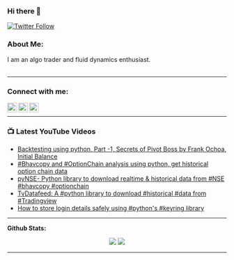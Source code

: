 ### Hi there 👋


[![Twitter Follow](https://img.shields.io/twitter/follow/StreamAlpha2021?color=1DA1F2&logo=twitter&style=for-the-badge)](https://twitter.com/intent/follow?original_referer=https%3A%2F%2Fgithub.com%2FStreamAlpha&screen_name=StreamAlpha2021)
<!-- [![Github Views](https://visitor-badge.laobi.icu/badge?page_id=StreamAlpha.StreamAlpha&style=for-the-badge)](https://github.com/StreamAlpha) -->
<!-- [![Github Follow](https://img.shields.io/github/followers/StreamAlpha?label=Follow&style=for-the-badge)](https://github.com/StreamAlpha) -->


### About Me:
I am an algo trader and fluid dynamics enthusiast. <br> <br>

<!--
**StreamAlpha/StreamAlpha** is a ✨ _special_ ✨ repository because its `README.md` (this file) appears on your GitHub profile.

Here are some ideas to get you started:

- 🔭 I’m currently working on ...
- 🌱 I’m currently learning ...
- 👯 I’m looking to collaborate on ...
- 🤔 I’m looking for help with ...
- 💬 Ask me about ...
- 📫 How to reach me: ...
- 😄 Pronouns: ...
- ⚡ Fun fact: ...
[![Twitter: StreamAlpha2021](https://img.shields.io/twitter/follow/StreamAlpha2021?style=for-the-badge)](https://twitter.com/StreamAlpha2021)
[![GitHub StreamAlpha](https://img.shields.io/github/followers/StreamAlpha?label=follow&style=for-the-badge)](https://github.com/StreamAlpha)

-->

<!-- ### Languages and Tools:

[<img align="left" alt="Visual Studio Code" width="26px" src="https://raw.githubusercontent.com/github/explore/80688e429a7d4ef2fca1e82350fe8e3517d3494d/topics/visual-studio-code/visual-studio-code.png" />][algotrading]

[<img align="left" alt="Git" width="26px" src="https://raw.githubusercontent.com/github/explore/80688e429a7d4ef2fca1e82350fe8e3517d3494d/topics/git/git.png" />][algotrading]
[<img align="left" alt="GitHub" width="26px" src="https://raw.githubusercontent.com/github/explore/78df643247d429f6cc873026c0622819ad797942/topics/github/github.png" />][algotrading]
[<img align="left" alt="Terminal" width="26px" src="https://raw.githubusercontent.com/github/explore/80688e429a7d4ef2fca1e82350fe8e3517d3494d/topics/terminal/terminal.png" />][webdevplaylist] -->

---
### Connect with me:

[<img align="left" alt="StreamAlpha | YouTube" width="22px" src="https://cdn.jsdelivr.net/npm/simple-icons@v3/icons/youtube.svg" />][youtube]
[<img align="left" alt="streamAlpha2021 | Twitter" width="22px" src="https://cdn.jsdelivr.net/npm/simple-icons@v3/icons/twitter.svg" />][twitter]
[<img align="left" alt="StreamAlpha | Telegram" width="22px" src="https://cdn.jsdelivr.net/npm/simple-icons@v3/icons/telegram.svg" />][telegram_channel]
<!-- [<img align="left" alt="StreamAlpha | Medium" width="22px" src="https://img.shields.io/badge/Medium-12100E?style=for-the-badge&logo=medium&logoColor=white" />][medium] -->

<br />

---
### 📺 Latest YouTube Videos

<!-- YOUTUBE:START -->
- [Backtesting using python, Part -1, Secrets of Pivot Boss by  Frank Ochoa, Initial Balance](https://www.youtube.com/watch?v=Xq6NHhuDFYs)
- [#Bhavcopy and #OptionChain analysis using python, get historical option chain data](https://www.youtube.com/watch?v=h1ZT7_zdUls)
- [pyNSE- Python library to download realtime & historical data from #NSE #bhavcopy #optionchain](https://www.youtube.com/watch?v=JXe7ymh5KTI)
- [TvDatafeed: A #python library to download #historical #data from #Tradingview](https://www.youtube.com/watch?v=qDrXmb2ZRjo)
- [How to store login details safely using #python's #keyring library](https://www.youtube.com/watch?v=6Yur8Vvlouo)
<!-- YOUTUBE:END -->
---
**Github Stats:**

<p align="center">
  
  <img src="https://github-readme-stats.vercel.app/api?username=StreamAlpha&hide=stars&show_icons=true&theme=dracula&line_height=24">
  <img src="https://github-readme-stats.vercel.app/api/top-langs/?username=StreamAlpha&count_private=false&theme=dracula&line_height=32">

</p>

---
[twitter]: https://twitter.com/StreamAlpha2021
[youtube]: https://youtube.com/StreamAlpha?sub_confirmation=1
[telegram_channel]: https://t.me/streamAlpha
[pyNSE]:https://github.com/StreamAlpha/pynse
[TvDatafeed]:https://github.com/StreamAlpha/tvdatafeed/tree/develop
[algotrading]:https://youtu.be/JXe7ymh5KTI
<!-- [medium]: -->
